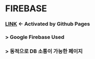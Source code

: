 # FIREBASE

### [LINK](https://oculis0925.github.io/FIREBASE/) <- Activated by Github Pages
### > Google Firebase Used
### > 동적으로 DB 소통이 가능한 페이지
